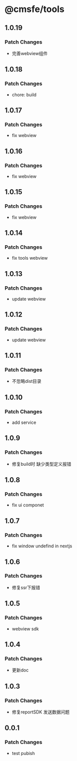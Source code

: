 # @cmsfe/tools

## 1.0.19

### Patch Changes

- 完善webview组件

## 1.0.18

### Patch Changes

- chore: build

## 1.0.17

### Patch Changes

- fix webview

## 1.0.16

### Patch Changes

- fix webview

## 1.0.15

### Patch Changes

- fix webview

## 1.0.14

### Patch Changes

- fix tools webview

## 1.0.13

### Patch Changes

- update webview

## 1.0.12

### Patch Changes

- update webview

## 1.0.11

### Patch Changes

- 不忽略dist目录

## 1.0.10

### Patch Changes

- add service

## 1.0.9

### Patch Changes

- 修复build时 缺少类型定义报错

## 1.0.8

### Patch Changes

- fix ui componet

## 1.0.7

### Patch Changes

- fix window undefind in nextjs

## 1.0.6

### Patch Changes

- 修复ssr下报错

## 1.0.5

### Patch Changes

- webview sdk

## 1.0.4

### Patch Changes

- 更新doc

## 1.0.3

### Patch Changes

- 修复reportSDK 发送数据问题

## 0.0.1

### Patch Changes

- test pubish
